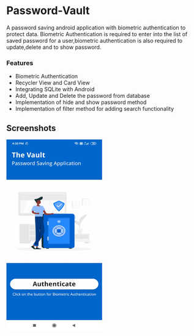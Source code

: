 # Password-Vault
A password saving android application with biometric authentication to protect data. Biometric Authentication is required to enter into the list of saved password for a user,biometric authentication is also required to update,delete and to show password.

### Features
* Biometric Authentication
* Recycler View and Card View
* Integrating SQLite with Android
* Add, Update and Delete the password from database
* Implementation of hide and show password method 
* Implementation of filter method for adding search functionality

## Screenshots

<img src="app/src/main/res/drawable/ss1.jpg" width="250" height="500"/>

